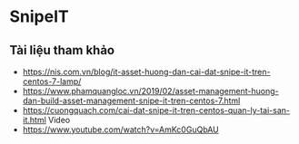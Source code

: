 # SnipeIT
## Tài liệu tham khảo
- https://nis.com.vn/blog/it-asset-huong-dan-cai-dat-snipe-it-tren-centos-7-lamp/
- https://www.phamquangloc.vn/2019/02/asset-management-huong-dan-build-asset-management-snipe-it-tren-centos-7.html
- https://cuongquach.com/cai-dat-snipe-it-tren-centos-quan-ly-tai-san-it.html
Video
- https://www.youtube.com/watch?v=AmKc0GuQbAU
